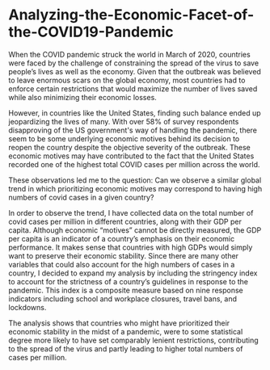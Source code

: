 # Analyzing-the-Economic-Facet-of-the-COVID19-Pandemic
When the COVID pandemic struck the world in March of 2020, countries were faced by the challenge of constraining the spread of the virus to save people’s lives as well as the economy. Given that the outbreak was believed to leave enormous scars on the global economy, most countries had to enforce certain restrictions that would maximize the number of lives saved while also minimizing their economic losses.

However, in countries like the United States, finding such balance ended up jeopardizing the lives of many. With over 58% of survey respondents disapproving of the US government's way of handling the pandemic, there seem to be some underlying economic motives behind its decision to reopen the country despite the objective severity of the outbreak. These economic motives may have contributed to the fact that the United States recorded one of the highest total COVID cases per million across the world.

These observations led me to the question: Can we observe a similar global trend in which prioritizing economic motives may correspond to having high numbers of covid cases in a given country?

In order to observe the trend, I have collected data on the total number of covid cases per million in different countries, along with their GDP per capita. Although economic “motives” cannot be directly measured, the GDP per capita is an indicator of a country’s emphasis on their economic performance. It makes sense that countries with high GDPs would simply want to preserve their economic stability. Since there are many other variables that could also account for the high numbers of cases in a country, I decided to expand my analysis by including the stringency index to account for the strictness of a country’s guidelines in response to the pandemic. This index is a composite measure based on nine response indicators including school and workplace closures, travel bans, and lockdowns.

The analysis shows that countries who might have prioritized their economic stability in the midst of a pandemic, were to some statistical degree more likely to have set comparably lenient restrictions, contributing to the spread of the virus and partly leading to higher total numbers of cases per million.
